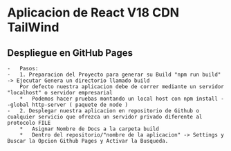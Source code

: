 #   Aplicacion de React V18 CDN TailWind

##  Despliegue en GitHub Pages
    -   Pasos:
    -   1. Preparacion del Proyecto para generar su Build "npm run build" -> Ejecutar Genera un directorio llamado build
        Por defecto nuestra aplicacion debe de correr mediante un servidor "localhost" o servidor empresarial
        *   Podemos hacer pruebas montando un local host con npm install --global http-server ( paquete de node )
    -   2. Desplegar nuestra aplicacion en repositorio de Github o cualquier servicio que ofrezca un servidor privado diferente al protocolo FILE
        *   Asignar Nombre de Docs a la carpeta build
        *   Dentro del repositorio/"nombre de la aplicacion" -> Settings y Buscar la Opcion Github Pages y Activar la Busqueda.